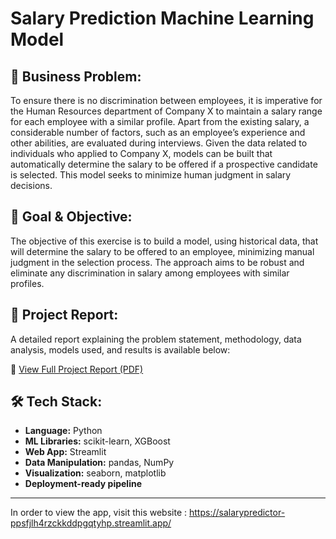 # Salary Prediction Machine Learning Model

## 📌 Business Problem: 
To ensure there is no discrimination between employees, it is imperative for the Human Resources department of Company X to maintain a salary range for each employee with a similar profile. Apart from the existing salary, a considerable number of factors, such as an employee’s experience and other abilities, are evaluated during interviews. Given the data related to individuals who applied to Company X, models can be built that automatically determine the salary to be offered if a prospective candidate is selected. This model seeks to minimize human judgment in salary decisions.

## 📌 Goal & Objective: 
The objective of this exercise is to build a model, using historical data, that will determine the salary to be offered to an employee, minimizing manual judgment in the selection process. The approach aims to be robust and eliminate any discrimination in salary among employees with similar profiles.

## 📄 Project Report:

A detailed report explaining the problem statement, methodology, data analysis, models used, and results is available below:

📘 [View Full Project Report (PDF)](Model_training_report.pdf)

## 🛠️ Tech Stack:

- **Language:** Python
- **ML Libraries:** scikit-learn, XGBoost
- **Web App:** Streamlit
- **Data Manipulation:** pandas, NumPy
- **Visualization:** seaborn, matplotlib
- **Deployment-ready pipeline**

---


In order to view the app, visit this website : https://salarypredictor-ppsfjlh4rzckkddpgqtyhp.streamlit.app/
